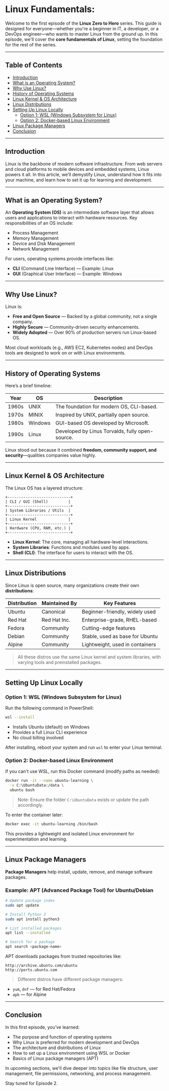 # Linux Fundamentals:

Welcome to the first episode of the **Linux Zero to Hero** series. This guide is designed for everyone—whether you're a beginner in IT, a developer, or a DevOps engineer—who wants to master Linux from the ground up. In this episode, we'll cover the **core fundamentals of Linux**, setting the foundation for the rest of the series.

---

## Table of Contents

- [Introduction](#introduction)
- [What is an Operating System?](#what-is-an-operating-system)
- [Why Use Linux?](#why-use-linux)
- [History of Operating Systems](#history-of-operating-systems)
- [Linux Kernel & OS Architecture](#linux-kernel--os-architecture)
- [Linux Distributions](#linux-distributions)
- [Setting Up Linux Locally](#setting-up-linux-locally)
  - [Option 1: WSL (Windows Subsystem for Linux)](#option-1-wsl-windows-subsystem-for-linux)
  - [Option 2: Docker-based Linux Environment](#option-2-docker-based-linux-environment)
- [Linux Package Managers](#linux-package-managers)
- [Conclusion](#conclusion)

---

## Introduction

Linux is the backbone of modern software infrastructure. From web servers and cloud platforms to mobile devices and embedded systems, Linux powers it all. In this article, we’ll demystify Linux, understand how it fits into your machine, and learn how to set it up for learning and development.

---

## What is an Operating System?

An **Operating System (OS)** is an intermediate software layer that allows users and applications to interact with hardware resources. Key responsibilities of an OS include:

- Process Management
- Memory Management
- Device and Disk Management
- Network Management

For users, operating systems provide interfaces like:

- **CLI** (Command Line Interface) — Example: Linux
- **GUI** (Graphical User Interface) — Example: Windows

---

## Why Use Linux?

Linux is:

- **Free and Open Source** — Backed by a global community, not a single company.
- **Highly Secure** — Community-driven security enhancements.
- **Widely Adopted** — Over 90% of production servers run Linux-based OS.

Most cloud workloads (e.g., AWS EC2, Kubernetes nodes) and DevOps tools are designed to work on or with Linux environments.

---

## History of Operating Systems

Here’s a brief timeline:

| Year | OS            | Description                                       |
|------|---------------|---------------------------------------------------|
| 1960s | UNIX          | The foundation for modern OS, CLI-based.         |
| 1970s | MINIX         | Inspired by UNIX, partially open source.         |
| 1980s | Windows       | GUI-based OS developed by Microsoft.             |
| 1990s | Linux         | Developed by Linus Torvalds, fully open-source.  |

Linux stood out because it combined **freedom, community support, and security**—qualities companies value highly.

---

## Linux Kernel & OS Architecture

The Linux OS has a layered structure:

```
+----------------------------+
| CLI / GUI (Shell)         |
+----------------------------+
| System Libraries / Utils  |
+----------------------------+
| Linux Kernel              |
+----------------------------+
| Hardware (CPU, RAM, etc.) |
+----------------------------+
```

- **Linux Kernel**: The core, managing all hardware-level interactions.
- **System Libraries**: Functions and modules used by apps.
- **Shell (CLI)**: The interface for users to interact with the OS.

---

## Linux Distributions

Since Linux is open source, many organizations create their own **distributions**:

| Distribution | Maintained By | Key Features                        |
|--------------|---------------|-------------------------------------|
| Ubuntu       | Canonical     | Beginner-friendly, widely used     |
| Red Hat      | Red Hat Inc.  | Enterprise-grade, RHEL-based       |
| Fedora       | Community     | Cutting-edge features              |
| Debian       | Community     | Stable, used as base for Ubuntu    |
| Alpine       | Community     | Lightweight, used in containers    |

> All these distros use the same Linux kernel and system libraries, with varying tools and preinstalled packages.

---

## Setting Up Linux Locally

### Option 1: WSL (Windows Subsystem for Linux)

Run the following command in PowerShell:

```bash
wsl --install
```

- Installs Ubuntu (default) on Windows
- Provides a full Linux CLI experience
- No cloud billing involved

After installing, reboot your system and run `wsl` to enter your Linux terminal.

### Option 2: Docker-based Linux Environment

If you can't use WSL, run this Docker command (modify paths as needed):

```bash
docker run -it --name ubuntu-learning \
  -v C:\UbuntuData:/data \
  ubuntu bash
```

> Note: Ensure the folder `C:\UbuntuData` exists or update the path accordingly.

To enter the container later:

```bash
docker exec -it ubuntu-learning /bin/bash
```

This provides a lightweight and isolated Linux environment for experimentation and learning.

---

## Linux Package Managers

**Package Managers** help install, update, remove, and manage software packages.

### Example: APT (Advanced Package Tool) for Ubuntu/Debian

```bash
# Update package index
sudo apt update

# Install Python 3
sudo apt install python3

# List installed packages
apt list --installed

# Search for a package
apt search <package-name>
```

APT downloads packages from trusted repositories like:

```
http://archive.ubuntu.com/ubuntu
http://ports.ubuntu.com
```

> Different distros have different package managers:
- `yum`, `dnf` — for Red Hat/Fedora
- `apk` — for Alpine

---

## Conclusion

In this first episode, you’ve learned:

- The purpose and function of operating systems
- Why Linux is preferred for modern development and DevOps
- The architecture and distributions of Linux
- How to set up a Linux environment using WSL or Docker
- Basics of Linux package managers (APT)

In upcoming sections, we'll dive deeper into topics like file structure, user management, file permissions, networking, and process management.

Stay tuned for Episode 2.
